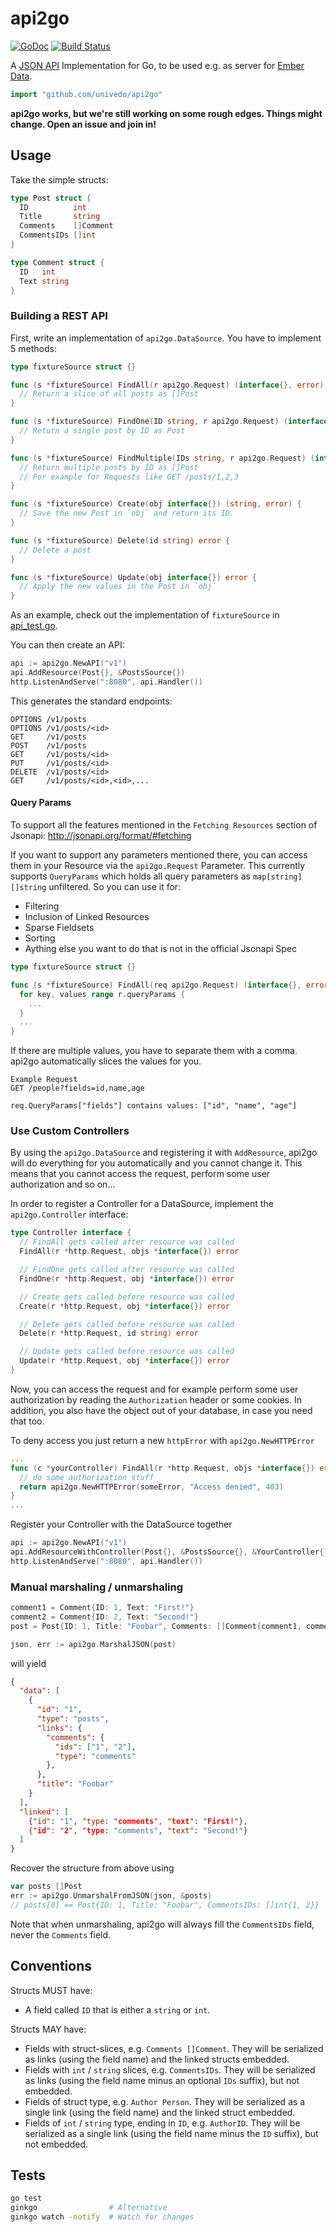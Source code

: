 # api2go

[![GoDoc](https://godoc.org/github.com/univedo/api2go?status.svg)](https://godoc.org/github.com/univedo/api2go)
[![Build Status](https://travis-ci.org/univedo/api2go.svg?branch=master)](https://travis-ci.org/univedo/api2go)

A [JSON API](http://jsonapi.org) Implementation for Go, to be used e.g. as server for [Ember Data](https://github.com/emberjs/data).

```go
import "github.com/univedo/api2go"
```

**api2go works, but we're still working on some rough edges. Things might change. Open an issue and join in!**

## Usage

Take the simple structs:

```go
type Post struct {
  ID          int
  Title       string
  Comments    []Comment
  CommentsIDs []int
}

type Comment struct {
  ID   int
  Text string
}
```

### Building a REST API

First, write an implementation of `api2go.DataSource`. You have to implement 5 methods:

```go
type fixtureSource struct {}

func (s *fixtureSource) FindAll(r api2go.Request) (interface{}, error) {
  // Return a slice of all posts as []Post
}

func (s *fixtureSource) FindOne(ID string, r api2go.Request) (interface{}, error) {
  // Return a single post by ID as Post
}

func (s *fixtureSource) FindMultiple(IDs string, r api2go.Request) (interface{}, error) {
  // Return multiple posts by ID as []Post
  // For example for Requests like GET /posts/1,2,3
}

func (s *fixtureSource) Create(obj interface{}) (string, error) {
  // Save the new Post in `obj` and return its ID.
}

func (s *fixtureSource) Delete(id string) error {
  // Delete a post
}

func (s *fixtureSource) Update(obj interface{}) error {
  // Apply the new values in the Post in `obj`
}
```

As an example, check out the implementation of `fixtureSource` in [api_test.go](/api_test.go).

You can then create an API:

```go
api := api2go.NewAPI("v1")
api.AddResource(Post{}, &PostsSource{})
http.ListenAndServe(":8080", api.Handler())
```

This generates the standard endpoints:

```
OPTIONS /v1/posts
OPTIONS /v1/posts/<id>
GET     /v1/posts
POST    /v1/posts
GET     /v1/posts/<id>
PUT     /v1/posts/<id>
DELETE  /v1/posts/<id>
GET     /v1/posts/<id>,<id>,...
```

#### Query Params
To support all the features mentioned in the `Fetching Resources` section of Jsonapi:
http://jsonapi.org/format/#fetching

If you want to support any parameters mentioned there, you can access them in your Resource
via the `api2go.Request` Parameter. This currently supports `QueryParams` which holds
all query parameters as `map[string][]string` unfiltered. So you can use it for:
  * Filtering
  * Inclusion of Linked Resources
  * Sparse Fieldsets
  * Sorting
  * Aything else you want to do that is not in the official Jsonapi Spec

```go
type fixtureSource struct {}

func (s *fixtureSource) FindAll(req api2go.Request) (interface{}, error) {
  for key, values range r.queryParams {
    ...
  }
  ...
}
```

If there are multiple values, you have to separate them with a comma. api2go automatically
slices the values for you.

```
Example Request
GET /people?fields=id,name,age

req.QueryParams["fields"] contains values: ["id", "name", "age"]
```

### Use Custom Controllers

By using the `api2go.DataSource` and registering it with `AddResource`,
api2go will do everything for you automatically and you cannot change it. This
means that you cannot access the request, perform some user authorization and so on...

In order to register a Controller for a DataSource, implement the `api2go.Controller` interface:

```go
type Controller interface {
  // FindAll gets called after resource was called
  FindAll(r *http.Request, objs *interface{}) error

  // FindOne gets called after resource was called
  FindOne(r *http.Request, obj *interface{}) error

  // Create gets called before resource was called
  Create(r *http.Request, obj *interface{}) error

  // Delete gets called before resource was called
  Delete(r *http.Request, id string) error

  // Update gets called before resource was called
  Update(r *http.Request, obj *interface{}) error
}
```

Now, you can access the request and for example perform some user authorization by reading the
`Authorization` header or some cookies. In addition, you also have the object out of your database, in
case you need that too.

To deny access you just return a new `httpError` with `api2go.NewHTTPError`

```go
...
func (c *yourController) FindAll(r *http.Request, objs *interface{}) error {
  // do some authorization stuff
  return api2go.NewHTTPError(someError, "Access denied", 403)
}
...
```

Register your Controller with the DataSource together

```go
api := api2go.NewAPI("v1")
api.AddResourceWithController(Post{}, &PostsSource{}, &YourController{})
http.ListenAndServe(":8080", api.Handler())
```

### Manual marshaling / unmarshaling

```go
comment1 = Comment{ID: 1, Text: "First!"}
comment2 = Comment{ID: 2, Text: "Second!"}
post = Post{ID: 1, Title: "Foobar", Comments: []Comment{comment1, comment2}}

json, err := api2go.MarshalJSON(post)
```

will yield

```json
{
  "data": [
    {
      "id": "1",
      "type": "posts",
      "links": {
        "comments": {
          "ids": ["1", "2"],
          "type": "comments"
        },
      },
      "title": "Foobar"
    }
  ],
  "linked": [
    {"id": "1", "type: "comments", "text": "First!"},
    {"id": "2", "type: "comments", "text": "Second!"}
  ]
}
```

Recover the structure from above using

```go
var posts []Post
err := api2go.UnmarshalFromJSON(json, &posts)
// posts[0] == Post{ID: 1, Title: "Foobar", CommentsIDs: []int{1, 2}}
```

Note that when unmarshaling, api2go will always fill the `CommentsIDs` field, never the `Comments` field.

## Conventions

Structs MUST have:

- A field called `ID` that is either a `string` or `int`.

Structs MAY have:

- Fields with struct-slices, e.g. `Comments []Comment`. They will be serialized as links (using the field name) and the linked structs embedded.
- Fields with `int` / `string` slices, e.g. `CommentsIDs`. They will be serialized as links (using the field name minus an optional `IDs` suffix), but not embedded.
- Fields of struct type, e.g. `Author Person`. They will be serialized as a single link (using the field name) and the linked struct embedded.
- Fields of `int` / `string` type, ending in `ID`, e.g. `AuthorID`. They will be serialized as a single link (using the field name minus the `ID` suffix), but not embedded.

## Tests

```sh
go test
ginkgo                # Alternative
ginkgo watch -notify  # Watch for changes
```
